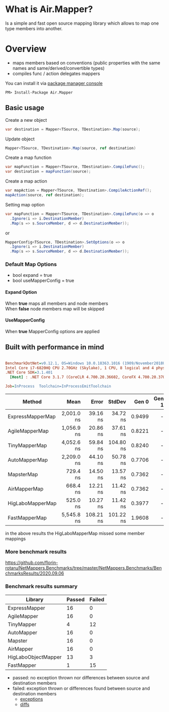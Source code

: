 # What is Air.Mapper?

Is a simple and fast open source mapping library which allows to map one type members into another.

# Overview

- maps members based on conventions (public properties with the same names and same/derived/convertible types)
- compiles func / action delegates mappers

You can install it via [package manager console](https://docs.microsoft.com/en-us/nuget/consume-packages/install-use-packages-powershell)
```
PM> Install-Package Air.Mapper
```

## Basic usage

Create a new object
```csharp
var destination = Mapper<TSource, TDestination>.Map(source);
```

Update object
```csharp
Mapper<TSource, TDestination>.Map(source, ref destination)
```

Create a map function
```csharp
var mapFunction = Mapper<TSource, TDestination>.CompileFunc();
var destination = mapFunction(source);
```

Create a map action
```csharp
var mapAction = Mapper<TSource, TDestination>.CompileActionRef();
mapAction(source, ref destination);
```

Setting map option
```csharp
var mapFunction = Mapper<TSource, TDestination>.CompileFunc(o => o
  .Ignore(i => i.DestinationMember)
  .Map(s => s.SourceMember, d => d.DestinationMember));
```
or
```csharp
MapperConfig<TSource, TDestination>.SetOptions(o => o
  .Ignore(i => i.DestinationMember)
  .Map(s => s.SourceMember, d => d.DestinationMember));
```

### Default Map Options
- bool expand = true
- bool useMapperConfig = true

#### Expand Option
When **true** maps all members and node members  
When **false** node members map will be skipped 

#### UseMapperConfig
When **true** MapperConfig options are applied

## Built with performance in mind 
``` ini

BenchmarkDotNet=v0.12.1, OS=Windows 10.0.18363.1016 (1909/November2018Update/19H2)
Intel Core i7-6820HQ CPU 2.70GHz (Skylake), 1 CPU, 8 logical and 4 physical cores
.NET Core SDK=3.1.401
  [Host] : .NET Core 3.1.7 (CoreCLR 4.700.20.36602, CoreFX 4.700.20.37001), X64 RyuJIT

Job=InProcess  Toolchain=InProcessEmitToolchain  

```
|           Method |       Mean |     Error |    StdDev |  Gen 0 | Gen 1 | Gen 2 | Allocated |
|----------------- |-----------:|----------:|----------:|-------:|------:|------:|----------:|
| ExpressMapperMap | 2,001.0 ns |  39.16 ns |  34.72 ns | 0.9499 |     - |     - |   3.89 KB |
|   AgileMapperMap | 1,056.9 ns |  20.86 ns |  37.61 ns | 0.8221 |     - |     - |   3.36 KB |
|    TinyMapperMap | 4,052.6 ns |  59.84 ns | 104.80 ns | 0.8240 |     - |     - |   3.38 KB |
|    AutoMapperMap | 2,209.0 ns |  44.10 ns |  50.78 ns | 0.7706 |     - |     - |   3.15 KB |
|       MapsterMap |   729.4 ns |  14.50 ns |  13.57 ns | 0.7362 |     - |     - |   3.01 KB |
|     AirMapperMap |   668.4 ns |  12.21 ns |  11.42 ns | 0.7362 |     - |     - |   3.01 KB |
| HigLaboMapperMap |   525.0 ns |  10.27 ns |  11.42 ns | 0.3977 |     - |     - |   1.63 KB |
|    FastMapperMap | 5,545.8 ns | 108.21 ns | 101.22 ns | 1.9608 |     - |     - |   8.02 KB |

in the above results the HigLaboMapperMap missed some member mappings

### More benchmark results
https://github.com/florin-rotaru/NetMappers.Benchmarks/tree/master/NetMappers.Benchmarks/BenchmarksResults/2020.09.06

### Benchmark results summary
|Library                 |Passed      |Failed
|----------------------- |----------- |-----------
|ExpressMapper           |16          |0
|AgileMapper             |16          |0
|TinyMapper              |4           |12
|AutoMapper              |16          |0
|Mapster                 |16          |0
|AirMapper               |16          |0
|HigLaboObjectMapper     |13          |3
|FastMapper              |1           |15

- passed: no exception thrown nor differences between source and destination members
- failed: exception thrown or differences found between source and destination members
  - [exceptions](https://github.com/florin-rotaru/NetMappers.Benchmarks/blob/master/NetMappers.Benchmarks/BenchmarksResults/2020.09.06/Failed.Exceptions.md)
  - [diffs](https://github.com/florin-rotaru/NetMappers.Benchmarks/blob/master/NetMappers.Benchmarks/BenchmarksResults/2020.09.06/Failed.Diffs.md)

